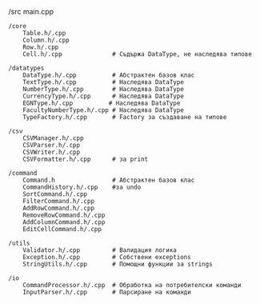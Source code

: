 /src
    main.cpp

    /core
        Table.h/.cpp
        Column.h/.cpp
        Row.h/.cpp
        Cell.h/.cpp              # Съдържа DataType, не наследява типове

    /datatypes                
        DataType.h/.cpp          # Абстрактен базов клас
        TextType.h/.cpp          # Наследява DataType
        NumberType.h/.cpp        # Наследява DataType
        CurrencyType.h/.cpp      # Наследява DataType
        EGNType.h/.cpp          # Наследява DataType
        FacultyNumberType.h/.cpp # Наследява DataType
        TypeFactory.h/.cpp       # Factory за създаване на типове

    /csv
        CSVManager.h/.cpp
        CSVParser.h/.cpp       
        CSVWriter.h/.cpp
        CSVFormatter.h/.cpp      # за print

    /command
        Command.h                # Абстрактен базов клас
        CommandHistory.h/.cpp    #за undo
        SortCommand.h/.cpp
        FilterCommand.h/.cpp
        AddRowCommand.h/.cpp
        RemoveRowCommand.h/.cpp
        AddColumnCommand.h/.cpp
        EditCellCommand.h/.cpp

    /utils
        Validator.h/.cpp         # Валидация логика
        Exception.h/.cpp         # Собствени exceptions
        StringUtils.h/.cpp       # Помощни функции за strings

    /io                        
        CommandProcessor.h/.cpp  # Обработка на потребителски команди
        InputParser.h/.cpp       # Парсиране на команди
